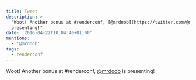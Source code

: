 ```yaml
---
title: Tweet
description: >-
  "Woot! Another bonus at #renderconf, [@mrdoob](https://twitter.com/@mrdoob) is
  presenting!"
date: '2016-04-22T10:04:40+01:00'
mentions:
  - '@mrdoob'
tags:
  - renderconf
---
```

Woot! Another bonus at #renderconf, [@mrdoob](https://twitter.com/@mrdoob) is presenting!
